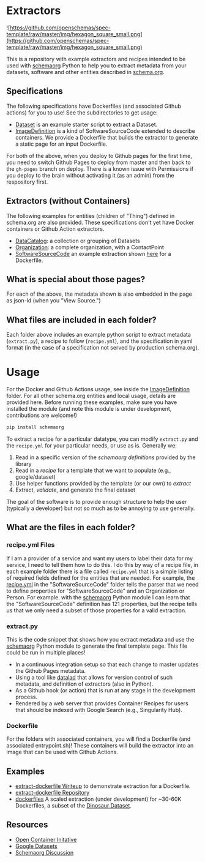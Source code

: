 # Extractors

![https://github.com/openschemas/spec-template/raw/master/img/hexagon_square_small.png](https://github.com/openschemas/spec-template/raw/master/img/hexagon_square_small.png)

This is a repository with example extractors and recipes intended to be used
with [schemaorg](https://openschemas.github.io/schemaorg/#Usage) Python 
to help you to extract metadata from your datasets,
software and other entities described in [schema.org](https://www.schema.org).


## Specifications

The following specifications have Dockerfiles (and associated Github actions)
for you to use! See the subdirectories to get usage:

 - [Dataset](Dataset) is an example starter script to extract a Dataset.
 - [ImageDefinition](ImageDefinition) is a kind of SoftwareSourceCode extended to describe containers. We provide a Dockerfile that builds the extractor to generate a static page for an input Dockerfile.

For both of the above, when you deploy to Github pages for the first time, you
need to switch Github Pages to deploy from master and then back to the `gh-pages`
branch on deploy. There is a known issue with Permissions if you deploy
to the brain without activating it (as an admin) from the respository first.

## Extractors (without Containers)

The following examples for entities (children of "Thing")
defined in schema.org are also provided. These specifications don't yet have Docker
containers or Github Action extractors.

 - [DataCatalog](DataCatalog): a collection or grouping of Datasets
 - [Organization](Organization): a complete organization, with a ContactPoint
 - [SoftwareSourceCode](SoftwareSourceCode) an example extraction shown [here](https://openbases.github.io/extract-dockerfile/SoftwareSourceCode/) for a Dockerfile.


## What is special about those pages?
For each of the above, the metadata shown is also embedded in the page as json-ld
(when you "View Source.") 

## What files are included in each folder?
Each folder above includes an example python script to extract metadata (`extract.py`), 
a recipe to follow (`recipe.yml`), and the specification in yaml format (in the 
case of a specification not served by production schema.org).

# Usage
For the Docker and Github Actions usage, see inside the [ImageDefinition](ImageDefinition)
folder. For all other schema.org entities and local usage, details are provided here.
Before running these examples, make sure you have installed the module (and note
this module is under development, contributions are welcome!)

```bash
pip install schemaorg
```

To extract a recipe for a particular datatype, you can modify `extract.py` and the 
`recipe.yml` for your particular needs, or use as is. Generally we:

 1. Read in a specific version of the *schemaorg definitions* provided by the library
 2. Read in a *recipe* for a template that we want to populate (e.g., google/dataset)
 3. Use helper functions provided by the template (or our own) to *extract*
 4. Extract, *validate*, and generate the final dataset

The goal of the software is to provide enough structure to help the user (typically a developer)
but not so much as to be annoying to use generally.

## What are the files in each folder?

### recipe.yml Files

If I am a provider of a service and want my users to label their data for my service,
I need to tell them how to do this. I do this by way of a recipe file, in each
example folder there is a file called `recipe.yml` that is a simple listing of required fields defined for the entities that are needed. For example, the [recipe.yml](SoftwareSourceCode/recipe.yml) in the 
"SoftwareSourceCode" folder tells the parser that we need to define
properties for "SoftwareSourceCode" and an Organization or Person. For example.
with the [schemaorg](https://www.github.com/openschemas/schemaorg) Python module 
I can learn that the "SoftwareSourceCode" definition has 121 properties, 
but the recipe tells us that we only need a subset of those
properties for a valid extraction.

### extract.py

This is the code snippet that shows how you extract metadata and use the 
[schemaorg](https://www.github.com/openschemas/schemaorg) Python module
to generate the final template page. This file could be run in multiple places!

 - In a continuous integration setup so that each change to master updates the Github Pages metadata.
 - Using a tool like [datalad](https://datalad.org) that allows for version control of such metadata, and definition of extractors (also in Python).
 - As a Github hook (or action) that is run at any stage in the development process.
 - Rendered by a web server that provides Container Recipes for users that should be indexed with Google Search (e.g., Singularity Hub).

### Dockerfile

For the folders with associated containers, you will find a Dockerfile (and associated entrypoint.sh)! These containers
will build the extractor into an image that can be used with Github Actions.

## Examples

 - [extract-dockerfile Writeup](https://vsoch.github.io/2018/schemaorg/) to demonstrate extraction for a Dockerfile.
 - [extract-dockerfile Repository](https://github.com/openbases/extract-dockerfile)
 - [dockerfiles](https://github.com/openschemas/dockerfiles) A scaled extraction (under development) for ~30-60K Dockerfiles, a subset of the [Dinosaur Dataset](https://vsoch.github.io/datasets/2018/dockerfiles/).


## Resources

 - [Open Container Initative](https://github.com/opencontainers/)
 - [Google Datasets](https://www.blog.google/products/search/making-it-easier-discover-datasets/)
 - [Schemaorg Discussion](https://github.com/schemaorg/schemaorg/issues/2059#issuecomment-427208907)
